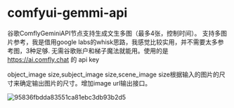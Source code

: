 # comfyui-gemmi-api

谷歌ComflyGeminiAPI节点支持生成文生多图（最多4张，控制时间）。
支持多图片参考，我是借用google labs的whisk思路，我感觉比较实用，并不需要太多参考图，3种足够.
无需谷歌账户和梯子魔法就能用。使用的是 https://ai.comfly.chat 的 api key

object_image size,subject_image size,scene_image size根据输入的图片的尺寸来确定输出图片的尺寸。增加image url输出接口。

![95836fbdda83551ca81ebc3db93b2d5](https://github.com/user-attachments/assets/0ce70dd3-eb0a-4e2e-bf6c-68642a48288d)





